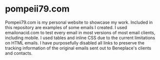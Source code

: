 pompeii79.com
=============

Pompeii79.com is my personal website to showcase my work.  Included in this repository are examples of some emails I created.  I used emailonacid.com to test every email in most versions of most email clients, including mobile.  I used tables and inline CSS due to the current limitations on HTML emails.  I have purposefully disabled all links to preserve the tracking information of the original emails sent out to Beneplace's clients and contacts.
